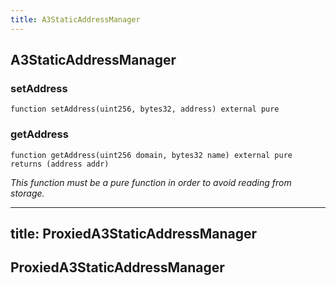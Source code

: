 ```yaml
---
title: A3StaticAddressManager
---
```


## A3StaticAddressManager

### setAddress

```solidity
function setAddress(uint256, bytes32, address) external pure
```

### getAddress

```solidity
function getAddress(uint256 domain, bytes32 name) external pure returns (address addr)
```

_This function must be a pure function in order to avoid
reading from storage._

---

## title: ProxiedA3StaticAddressManager

## ProxiedA3StaticAddressManager
